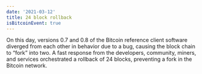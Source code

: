 ```yaml
---
date: '2021-03-12'
title: 24 block rollback
isBitcoinEvent: true
---
```


On this day, versions 0.7 and 0.8 of the Bitcoin reference client software diverged from each other in behavior due to a bug, causing the block chain to “fork” into two. A fast response from the developers, community, miners, and services orchestrated a rollback of 24 blocks, preventing a fork in the Bitcoin network.
